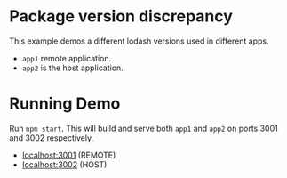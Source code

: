 # Package version discrepancy

This example demos a different lodash versions used in different apps.

- `app1` remote application.
- `app2` is the host application.

# Running Demo

Run `npm start`. This will build and serve both `app1` and `app2` on ports 3001 and 3002 respectively.

- [localhost:3001](http://localhost:3001/) (REMOTE)
- [localhost:3002](http://localhost:3002/) (HOST)
